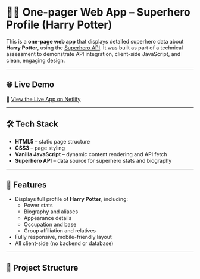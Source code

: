 # 🧙‍♂️ One-pager Web App – Superhero Profile (Harry Potter)

This is a **one-page web app** that displays detailed superhero data about **Harry Potter**, using the [Superhero API](https://superheroapi.com). It was built as part of a technical assessment to demonstrate API integration, client-side JavaScript, and clean, engaging design.

---

## 🌐 Live Demo

🔗 [View the Live App on Netlify](https://harry-potter-profile.netlify.app)

---

## 🛠️ Tech Stack

- **HTML5** – static page structure  
- **CSS3** – page styling  
- **Vanilla JavaScript** – dynamic content rendering and API fetch  
- **Superhero API** – data source for superhero stats and biography

---

## 🎯 Features

- Displays full profile of **Harry Potter**, including:
  - Power stats
  - Biography and aliases
  - Appearance details
  - Occupation and base
  - Group affiliation and relatives
- Fully responsive, mobile-friendly layout
- All client-side (no backend or database)

---

## 📁 Project Structure

